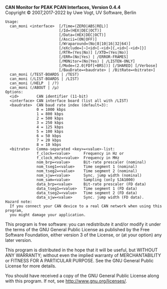 __CAN Monitor for PEAK PCAN Interfaces, Version 0.4.4__ \
Copyright &copy; 2007,2017-2022 by Uwe Vogt, UV Software, Berlin

```
Usage:
  can_moni <interface>  [/Time=(ZERO|ABS|REL)]
                        [/Id=(HEX|DEC|OCT)]
                        [/Data=(HEX|DEC|OCT)]
                        [/Ascii=(ON|OFF)]
                        [/Wraparound=(No|8|10|16|32|64)]
                        [/eXclude=[~]<id>[-<id>]{,<id>[-<id>]}]
                        [/RTR=(Yes|No)] [/XTD=(Yes|No)]
                        [/ERR=(No|Yes) | /ERROR-FRAMES]
                        [/MONitor=(No|Yes) | /LISTEN-ONLY]
                        [/Mode=(2.0|FDf[+BRS])] [/SHARED] [/Verbose]
                        [/BauDrate=<baudrate> | /BitRate=<bitrate>]
  can_moni (/TEST-BOARDS | /TEST)
  can_moni (/LIST-BOARDS | /LIST)
  can_moni (/HELP  | /?)
  can_moni (/ABOUT | /µ)
Options:
  <id>        CAN identifier (11-bit)
  <interface> CAN interface board (list all with /LIST)
  <baudrate>  CAN baud rate index (default=3):
              0 = 1000 kbps
              1 = 800 kbps
              2 = 500 kbps
              3 = 250 kbps
              4 = 125 kbps
              5 = 100 kbps
              6 = 50 kbps
              7 = 20 kbps
              8 = 10 kbps
  <bitrate>   Comma-separated <key>=<value>-list:
              f_clock=<value>      Frequency in Hz or
              f_clock_mhz=<value>  Frequency in MHz
              nom_brp=<value>      Bit-rate prescaler (nominal)
              nom_tseg1=<value>    Time segment 1 (nominal)
              nom_tseg2=<value>    Time segment 2 (nominal)
              nom_sjw=<value>      Sync. jump width (nominal)
              nom_sam=<value>      Sampling (only SJA1000)
              data_brp=<value>     Bit-rate prescaler (FD data)
              data_tseg1=<value>   Time segment 1 (FD data)
              data_tseg2=<value>   Time segment 2 (FD data)
              data_sjw=<value>     Sync. jump width (FD data).
Hazard note:
  If you connect your CAN device to a real CAN network when using this program,
  you might damage your application.
```

This program is free software: you can redistribute it and/or modify
it under the terms of the GNU General Public License as published by
the Free Software Foundation, either version 3 of the License, or
(at your option) any later version.

This program is distributed in the hope that it will be useful,
but WITHOUT ANY WARRANTY; without even the implied warranty of
MERCHANTABILITY or FITNESS FOR A PARTICULAR PURPOSE.  See the
GNU General Public License for more details.

You should have received a copy of the GNU General Public License
along with this program.  If not, see <http://www.gnu.org/licenses/>.
